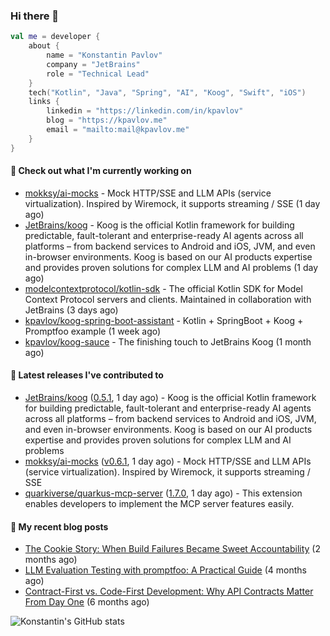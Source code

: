 
### Hi there 👋

```kotlin
val me = developer {
    about {
        name = "Konstantin Pavlov"
        company = "JetBrains"
        role = "Technical Lead"
    }
    tech("Kotlin", "Java", "Spring", "AI", "Koog", "Swift", "iOS")
    links {
        linkedin = "https://linkedin.com/in/kpavlov"
        blog = "https://kpavlov.me"
        email = "mailto:mail@kpavlov.me"
    }
}
```

#### 👷 Check out what I'm currently working on

- [mokksy/ai-mocks](https://github.com/mokksy/ai-mocks) - Mock HTTP/SSE and LLM APIs (service virtualization). Inspired by Wiremock, it supports streaming / SSE (1 day ago)
- [JetBrains/koog](https://github.com/JetBrains/koog) - Koog is the official Kotlin framework for building predictable, fault-tolerant and enterprise-ready AI agents across all platforms – from backend services to Android and iOS, JVM, and even in-browser environments. Koog is based on our AI products expertise and provides proven solutions for complex LLM and AI problems (1 day ago)
- [modelcontextprotocol/kotlin-sdk](https://github.com/modelcontextprotocol/kotlin-sdk) - The official Kotlin SDK for Model Context Protocol servers and clients. Maintained in collaboration with JetBrains (3 days ago)
- [kpavlov/koog-spring-boot-assistant](https://github.com/kpavlov/koog-spring-boot-assistant) - Kotlin &#43; SpringBoot &#43; Koog &#43; Promptfoo example (1 week ago)
- [kpavlov/koog-sauce](https://github.com/kpavlov/koog-sauce) - The finishing touch to JetBrains Koog (1 month ago)

#### 🔭 Latest releases I've contributed to

- [JetBrains/koog](https://github.com/JetBrains/koog) ([0.5.1](https://github.com/JetBrains/koog/releases/tag/0.5.1), 1 day ago) - Koog is the official Kotlin framework for building predictable, fault-tolerant and enterprise-ready AI agents across all platforms – from backend services to Android and iOS, JVM, and even in-browser environments. Koog is based on our AI products expertise and provides proven solutions for complex LLM and AI problems
- [mokksy/ai-mocks](https://github.com/mokksy/ai-mocks) ([v0.6.1](https://github.com/mokksy/ai-mocks/releases/tag/v0.6.1), 1 day ago) - Mock HTTP/SSE and LLM APIs (service virtualization). Inspired by Wiremock, it supports streaming / SSE
- [quarkiverse/quarkus-mcp-server](https://github.com/quarkiverse/quarkus-mcp-server) ([1.7.0](https://github.com/quarkiverse/quarkus-mcp-server/releases/tag/1.7.0), 1 day ago) - This extension enables developers to implement the MCP server features easily.

#### 📜 My recent blog posts

- [The Cookie Story: When Build Failures Became Sweet Accountability](https://kpavlov.me/blog/the-cookie-story/) (2 months ago)
- [LLM Evaluation Testing with promptfoo: A Practical Guide](https://kpavlov.me/blog/llm-evaluation-testing-with-promptfoo-a-practical-guide/) (4 months ago)
- [Contract-First vs. Code-First Development: Why API Contracts Matter From Day One](https://kpavlov.me/blog/contract-first-vs-contract-last/) (6 months ago)

![Konstantin's GitHub stats](https://github-readme-stats.vercel.app/api?username=kpavlov&show_icons=true&include_all_commits=true)
